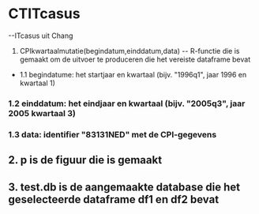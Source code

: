 # CTITcasus
--ITcasus uit Chang
1. CPIkwartaalmutatie(begindatum,einddatum,data) 
-- R-functie die is gemaakt om de uitvoer te produceren die het vereiste dataframe bevat
- 1.1 begindatume: het startjaar en kwartaal (bijv. "1996q1", jaar 1996 en kwartaal 1)
### 1.2 einddatum: het eindjaar en kwartaal (bijv. "2005q3", jaar 2005 kwartaal 3)
### 1.3 data: identifier "83131NED" met de CPI-gegevens
## 2. p is de figuur die is gemaakt
## 3. test.db is de aangemaakte database die het geselecteerde dataframe df1 en df2 bevat
